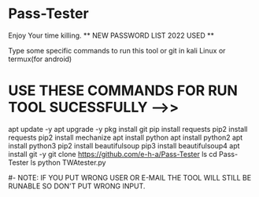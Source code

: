 # Pass-Tester

Enjoy Your time killing. 
** NEW PASSWORD LIST 2022 USED **

Type some specific commands to run this tool or git in kali Linux or termux(for android)
# USE THESE COMMANDS FOR RUN TOOL SUCESSFULLY -->>
apt update -y 
apt upgrade -y
pkg install git
pip install requests
pip2 install requests
pip2 install mechanize
apt install python 
apt install python2
apt install python3
pip2 install beautifulsoup
pip3 install beautifulsoup4
apt install git -y
git clone https://github.com/e-h-a/Pass-Tester
ls
cd Pass-Tester
ls
python TWAtester.py



#- NOTE: IF YOU PUT WRONG USER OR E-MAIL THE TOOL WILL STILL BE RUNABLE SO DON'T PUT WRONG INPUT.
